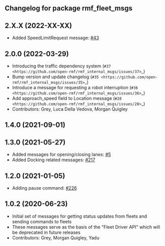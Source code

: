 ## Changelog for package rmf_fleet_msgs

2.X.X (2022-XX-XX)
-------------
* Added SpeedLimitRequest message: [#43](https://github.com/open-rmf/rmf_internal_msgs/pull/43)

2.0.0 (2022-03-29)
------------------
* Introducing the traffic dependency system (`#37 <https://github.com/open-rmf/rmf_internal_msgs/issues/37>`_)
* Bump version and update changelog (`#35 <https://github.com/open-rmf/rmf_internal_msgs/issues/35>`_)
* Introduce a message for requesting a robot interruption (`#36 <https://github.com/open-rmf/rmf_internal_msgs/issues/36>`_)
* Add approach_speed field to Location message (`#28 <https://github.com/open-rmf/rmf_internal_msgs/issues/28>`_)
* Contributors: Grey, Luca Della Vedova, Morgan Quigley

1.4.0 (2021-09-01)
------------------

1.3.0 (2021-05-27)
------------------
* Added messages for opening/closing lanes: [#5](https://github.com/open-rmf/rmf_internal_msgs/pull/5)
* Added Docking related messages: [#217](https://github.com/osrf/rmf_core/pull/217)

1.2.0 (2021-01-05)
------------------
* Adding pause command: [#226](https://github.com/osrf/rmf_core/pull/226)

1.0.2 (2020-06-23)
------------------
* Initial set of messages for getting status updates from fleets and sending commands to fleets
* These messages serve as the basis of the "Fleet Driver API" which will be deprecated in future releases
* Contributors: Grey, Morgan Quigley, Yadu
